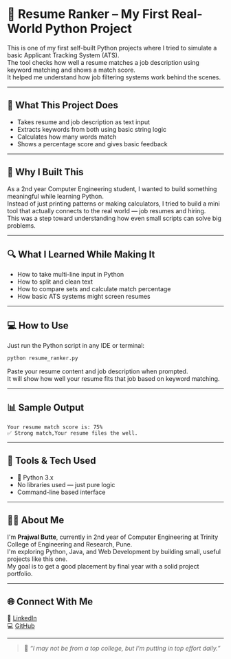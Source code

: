 
# 📝 Resume Ranker – My First Real-World Python Project

This is one of my first self-built Python projects where I tried to simulate a basic Applicant Tracking System (ATS).  
The tool checks how well a resume matches a job description using keyword matching and shows a match score.  
It helped me understand how job filtering systems work behind the scenes.

---

## 🚀 What This Project Does

- Takes resume and job description as text input  
- Extracts keywords from both using basic string logic  
- Calculates how many words match  
- Shows a percentage score and gives basic feedback

---

## 🧠 Why I Built This

As a 2nd year Computer Engineering student, I wanted to build something meaningful while learning Python.  
Instead of just printing patterns or making calculators, I tried to build a mini tool that actually connects to the real world — job resumes and hiring.  
This was a step toward understanding how even small scripts can solve big problems.

---

## 🔍 What I Learned While Making It

- How to take multi-line input in Python  
- How to split and clean text  
- How to compare sets and calculate match percentage  
- How basic ATS systems might screen resumes

---

## 💻 How to Use

Just run the Python script in any IDE or terminal:

```bash
python resume_ranker.py
```

Paste your resume content and job description when prompted.  
It will show how well your resume fits that job based on keyword matching.

---

## 📊 Sample Output

```
Your resume match score is: 75%
✅ Strong match,Your resume files the well.
```

---

## 🔧 Tools & Tech Used

- 🐍 Python 3.x  
- No libraries used — just pure logic  
- Command-line based interface

---

## 🙋‍♂️ About Me

I'm **Prajwal Butte**, currently in 2nd year of Computer Engineering at Trinity College of Engineering and Research, Pune.  
I'm exploring Python, Java, and Web Development by building small, useful projects like this one.  
My goal is to get a good placement by final year with a solid project portfolio.

---

## 🌐 Connect With Me

🔗 [LinkedIn](https://www.linkedin.com/in/YOUR_USERNAME)  
💻 [GitHub](https://github.com/YOUR_USERNAME)

---

> 📌 *“I may not be from a top college, but I’m putting in top effort daily.”*